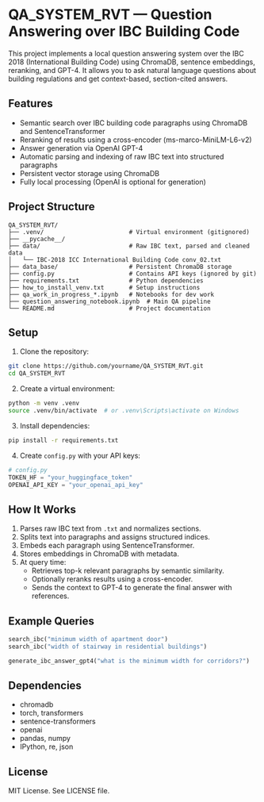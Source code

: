 # QA_SYSTEM_RVT — Question Answering over IBC Building Code

This project implements a local question answering system over the IBC 2018 (International Building Code) using ChromaDB, sentence embeddings, reranking, and GPT-4. It allows you to ask natural language questions about building regulations and get context-based, section-cited answers.

## Features

- Semantic search over IBC building code paragraphs using ChromaDB and SentenceTransformer
- Reranking of results using a cross-encoder (ms-marco-MiniLM-L6-v2)
- Answer generation via OpenAI GPT-4
- Automatic parsing and indexing of raw IBC text into structured paragraphs
- Persistent vector storage using ChromaDB
- Fully local processing (OpenAI is optional for generation)

## Project Structure

```
QA_SYSTEM_RVT/
├── .venv/                        # Virtual environment (gitignored)
├── __pycache__/
├── data/                         # Raw IBC text, parsed and cleaned data
│   └── IBC-2018 ICC International Building Code conv_02.txt
├── data_base/                    # Persistent ChromaDB storage
├── config.py                     # Contains API keys (ignored by git)
├── requirements.txt              # Python dependencies
├── how_to_install_venv.txt       # Setup instructions
├── qa_work_in_progress_*.ipynb   # Notebooks for dev work
├── question_answering_notebook.ipynb  # Main QA pipeline
└── README.md                     # Project documentation
```

## Setup

1. Clone the repository:

```bash
git clone https://github.com/yourname/QA_SYSTEM_RVT.git
cd QA_SYSTEM_RVT
```

2. Create a virtual environment:

```bash
python -m venv .venv
source .venv/bin/activate  # or .venv\Scripts\activate on Windows
```

3. Install dependencies:

```bash
pip install -r requirements.txt
```

4. Create `config.py` with your API keys:

```python
# config.py
TOKEN_HF = "your_huggingface_token"
OPENAI_API_KEY = "your_openai_api_key"
```

## How It Works

1. Parses raw IBC text from `.txt` and normalizes sections.
2. Splits text into paragraphs and assigns structured indices.
3. Embeds each paragraph using SentenceTransformer.
4. Stores embeddings in ChromaDB with metadata.
5. At query time:
   - Retrieves top-k relevant paragraphs by semantic similarity.
   - Optionally reranks results using a cross-encoder.
   - Sends the context to GPT-4 to generate the final answer with references.

## Example Queries

```python
search_ibc("minimum width of apartment door")
search_ibc("width of stairway in residential buildings")
```

```python
generate_ibc_answer_gpt4("what is the minimum width for corridors?")
```

## Dependencies

- chromadb
- torch, transformers
- sentence-transformers
- openai
- pandas, numpy
- IPython, re, json

## License

MIT License. See LICENSE file.
